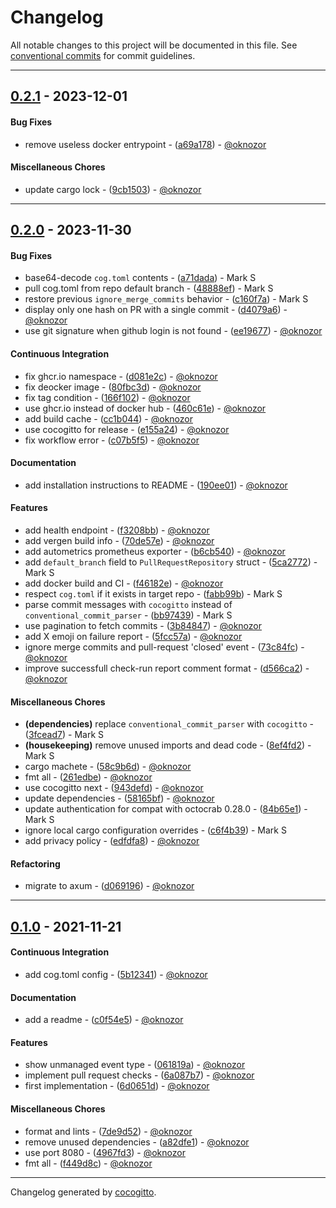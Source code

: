 # Changelog
All notable changes to this project will be documented in this file. See [conventional commits](https://www.conventionalcommits.org/) for commit guidelines.

- - -
## [0.2.1](https://github.com/cocogitto/cocogitto-bot/compare/0.2.0..0.2.1) - 2023-12-01
#### Bug Fixes
- remove useless docker entrypoint - ([a69a178](https://github.com/cocogitto/cocogitto-bot/commit/a69a17841e24dc26778661cfca85b472bda8dc82)) - [@oknozor](https://github.com/oknozor)
#### Miscellaneous Chores
- update cargo lock - ([9cb1503](https://github.com/cocogitto/cocogitto-bot/commit/9cb15030fca508c26cc2b90b2355089e28b48dde)) - [@oknozor](https://github.com/oknozor)

- - -

## [0.2.0](https://github.com/cocogitto/cocogitto-bot/compare/0.1.0..0.2.0) - 2023-11-30
#### Bug Fixes
- base64-decode `cog.toml` contents - ([a71dada](https://github.com/cocogitto/cocogitto-bot/commit/a71dada3f72c2fcf48e876f079e986ec0881caa9)) - Mark S
- pull cog.toml from repo default branch - ([48888ef](https://github.com/cocogitto/cocogitto-bot/commit/48888ef48b33b2ea86234a513500614043f93492)) - Mark S
- restore previous `ignore_merge_commits` behavior - ([c160f7a](https://github.com/cocogitto/cocogitto-bot/commit/c160f7af2bbdb7c3e58f34f6918811abd93e2470)) - Mark S
- display only one hash on PR with a single commit - ([d4079a6](https://github.com/cocogitto/cocogitto-bot/commit/d4079a6745d19613a33db3ce62e7e67384bff246)) - [@oknozor](https://github.com/oknozor)
- use git signature when github login is not found - ([ee19677](https://github.com/cocogitto/cocogitto-bot/commit/ee19677085764f2d3b0089492d4c01110da61d65)) - [@oknozor](https://github.com/oknozor)
#### Continuous Integration
- fix ghcr.io namespace - ([d081e2c](https://github.com/cocogitto/cocogitto-bot/commit/d081e2cea36a095c22b879f5a132f7002e4b7726)) - [@oknozor](https://github.com/oknozor)
- fix deocker image - ([80fbc3d](https://github.com/cocogitto/cocogitto-bot/commit/80fbc3d4450cef194eb448653db643bc9b6219cb)) - [@oknozor](https://github.com/oknozor)
- fix tag condition - ([166f102](https://github.com/cocogitto/cocogitto-bot/commit/166f102e188cf8727ee371086ab9fd5fbf8d3cba)) - [@oknozor](https://github.com/oknozor)
- use ghcr.io instead of docker hub - ([460c61e](https://github.com/cocogitto/cocogitto-bot/commit/460c61e2c684bb990d24c43d14793da2c597cf55)) - [@oknozor](https://github.com/oknozor)
- add build cache - ([cc1b044](https://github.com/cocogitto/cocogitto-bot/commit/cc1b04413304f5c998e3c51683e81f92fcf6f1ae)) - [@oknozor](https://github.com/oknozor)
- use cocogitto for release - ([e155a24](https://github.com/cocogitto/cocogitto-bot/commit/e155a24b7f26db556cb926a1f5b89f50d9e82fe9)) - [@oknozor](https://github.com/oknozor)
- fix workflow error - ([c07b5f5](https://github.com/cocogitto/cocogitto-bot/commit/c07b5f588966501ec312b8c8d437b7ab8df5a8fc)) - [@oknozor](https://github.com/oknozor)
#### Documentation
- add installation instructions to README - ([190ee01](https://github.com/cocogitto/cocogitto-bot/commit/190ee01a484ffd0d3ebe50c0b938ceb611297ec0)) - [@oknozor](https://github.com/oknozor)
#### Features
- add health endpoint - ([f3208bb](https://github.com/cocogitto/cocogitto-bot/commit/f3208bb4dda0c8a4251a3c77afa514671de5f63c)) - [@oknozor](https://github.com/oknozor)
- add vergen build info - ([70de57e](https://github.com/cocogitto/cocogitto-bot/commit/70de57e210a60a7a517267cb0cff5f2bc0adaa3f)) - [@oknozor](https://github.com/oknozor)
- add autometrics prometheus exporter - ([b6cb540](https://github.com/cocogitto/cocogitto-bot/commit/b6cb54058c3e98fb3eb7b266f7065dadbf39aa7e)) - [@oknozor](https://github.com/oknozor)
- add `default_branch` field to `PullRequestRepository` struct - ([5ca2772](https://github.com/cocogitto/cocogitto-bot/commit/5ca2772dc9cbe24b02ce09899c2017430864811e)) - Mark S
- add docker build and CI - ([f46182e](https://github.com/cocogitto/cocogitto-bot/commit/f46182e74d02d86c2518cb991c8032f968575577)) - [@oknozor](https://github.com/oknozor)
- respect `cog.toml` if it exists in target repo - ([fabb99b](https://github.com/cocogitto/cocogitto-bot/commit/fabb99b9ff5fafa6d19b4da1f00b7da56c281e9d)) - Mark S
- parse commit messages with `cocogitto` instead of `conventional_commit_parser` - ([bb97439](https://github.com/cocogitto/cocogitto-bot/commit/bb9743949b031835858f08dd28cd14f8b2d26a5b)) - Mark S
- use pagination to fetch commits - ([3b84847](https://github.com/cocogitto/cocogitto-bot/commit/3b84847266701a4728e41365904510638935f34e)) - [@oknozor](https://github.com/oknozor)
- add X emoji on failure report - ([5fcc57a](https://github.com/cocogitto/cocogitto-bot/commit/5fcc57ae12655267d51ecd7bd67465f5b2d95542)) - [@oknozor](https://github.com/oknozor)
- ignore merge commits and pull-request 'closed' event - ([73c84fc](https://github.com/cocogitto/cocogitto-bot/commit/73c84fc6bf388b2aebe5b2717525f22c16fc1624)) - [@oknozor](https://github.com/oknozor)
- improve successfull check-run report comment format - ([d566ca2](https://github.com/cocogitto/cocogitto-bot/commit/d566ca20b438c2253ad37d41ddb0a0d3ba7b843d)) - [@oknozor](https://github.com/oknozor)
#### Miscellaneous Chores
- **(dependencies)** replace `conventional_commit_parser` with `cocogitto` - ([3fcead7](https://github.com/cocogitto/cocogitto-bot/commit/3fcead7b947f7a1bb0516799fefa4372e9b8d629)) - Mark S
- **(housekeeping)** remove unused imports and dead code - ([8ef4fd2](https://github.com/cocogitto/cocogitto-bot/commit/8ef4fd2aae054ac4a16a606409268e963b7303c6)) - Mark S
- cargo machete - ([58c9b6d](https://github.com/cocogitto/cocogitto-bot/commit/58c9b6da1b84465e7e0a23a4eb45c8f1e3749502)) - [@oknozor](https://github.com/oknozor)
- fmt all - ([261edbe](https://github.com/cocogitto/cocogitto-bot/commit/261edbeae2259816f23d243a62ada052b6820f7d)) - [@oknozor](https://github.com/oknozor)
- use cocogitto next - ([943defd](https://github.com/cocogitto/cocogitto-bot/commit/943defdc338d384facdd0a16c5f8ce7e102b5c2f)) - [@oknozor](https://github.com/oknozor)
- update dependencies - ([58165bf](https://github.com/cocogitto/cocogitto-bot/commit/58165bfa8939635a7efa82688d3df6d0a9907901)) - [@oknozor](https://github.com/oknozor)
- update authentication for compat with octocrab 0.28.0 - ([84b65e1](https://github.com/cocogitto/cocogitto-bot/commit/84b65e1d8712cbfccfb7acb12ec40bad3a1400f4)) - Mark S
- ignore local cargo configuration overrides - ([c6f4b39](https://github.com/cocogitto/cocogitto-bot/commit/c6f4b39210b71a0a1a2a4cc18d4519bc556ee429)) - Mark S
- add privacy policy - ([edfdfa8](https://github.com/cocogitto/cocogitto-bot/commit/edfdfa8ea04713ba07fcf936e97ce65737ddc6c2)) - [@oknozor](https://github.com/oknozor)
#### Refactoring
- migrate to axum - ([d069196](https://github.com/cocogitto/cocogitto-bot/commit/d069196af3a8b9879b3cebf025552825428169c6)) - [@oknozor](https://github.com/oknozor)

- - -

## [0.1.0](https://github.com/cocogitto/cocogitto-bot/compare/bd3147bf87e01e1e4eeaed607db38e9fcf86cf27..0.1.0) - 2021-11-21
#### Continuous Integration
- add cog.toml config - ([5b12341](https://github.com/cocogitto/cocogitto-bot/commit/5b12341f538f385fdd368ab9574687ae972b3a98)) - [@oknozor](https://github.com/oknozor)
#### Documentation
- add a readme - ([c0f54e5](https://github.com/cocogitto/cocogitto-bot/commit/c0f54e51f6a90ae04e56071608ec5935c644d72f)) - [@oknozor](https://github.com/oknozor)
#### Features
- show unmanaged event type - ([061819a](https://github.com/cocogitto/cocogitto-bot/commit/061819a3299e0fd6af4a74cafc3f4064b96953bb)) - [@oknozor](https://github.com/oknozor)
- implement pull request checks - ([6a087b7](https://github.com/cocogitto/cocogitto-bot/commit/6a087b79538f15e2c66c6f60e94944832243d94f)) - [@oknozor](https://github.com/oknozor)
- first implementation - ([6d0651d](https://github.com/cocogitto/cocogitto-bot/commit/6d0651d029240d2415d9623c8636a30a5efe34e8)) - [@oknozor](https://github.com/oknozor)
#### Miscellaneous Chores
- format and lints - ([7de9d52](https://github.com/cocogitto/cocogitto-bot/commit/7de9d52602fc338fb4bb581d7d5589c34e008387)) - [@oknozor](https://github.com/oknozor)
- remove unused dependencies - ([a82dfe1](https://github.com/cocogitto/cocogitto-bot/commit/a82dfe15c278704a180b345ffbe91e9a81a22379)) - [@oknozor](https://github.com/oknozor)
- use port 8080 - ([4967fd3](https://github.com/cocogitto/cocogitto-bot/commit/4967fd38d8aa6a06ef59e1ae06af01957a7c0faa)) - [@oknozor](https://github.com/oknozor)
- fmt all - ([f449d8c](https://github.com/cocogitto/cocogitto-bot/commit/f449d8c1171ec857eb3b8bab5e82d98989317087)) - [@oknozor](https://github.com/oknozor)
- - -

Changelog generated by [cocogitto](https://github.com/cocogitto/cocogitto).